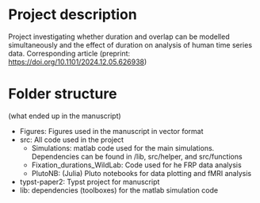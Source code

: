 # Project description

Project investigating whether duration and overlap can be modelled simultaneously and the effect of duration on analysis of human time series data. Corresponding article (preprint: https://doi.org/10.1101/2024.12.05.626938)

# Folder structure
(what ended up in the manuscript)
- Figures: Figures used in the manuscript in vector format
- src: All code used in the project
  - Simulations: matlab code used for the main simulations. Dependencies can be found in /lib, src/helper, and src/functions
  - Fixation_durations_WildLab: Code used for he FRP data analysis
  - PlutoNB: (Julia) Pluto notebooks for data plotting and fMRI analysis
- typst-paper2: Typst project for manuscript
- lib: dependencies (toolboxes) for the matlab simulation code

